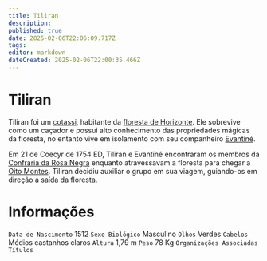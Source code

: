 ```yaml
---
title: Tiliran
description: 
published: true
date: 2025-02-06T22:06:09.717Z
tags: 
editor: markdown
dateCreated: 2025-02-06T22:00:35.466Z
---
```


# Tiliran
Tiliran foi um [cotassi](/fauna-e-flora/especies-inteligentes/elfo-da-floresta), habitante da [floresta de Horizonte](/lugares/plano-material/drafeon/sul-de-drafeon/floresta-de-horizonte). Ele sobrevive como um caçador e possui alto conhecimento das propriedades mágicas da floresta, no entanto vive em isolamento com seu companheiro [Evantiné](/individuos/evantine).

Em 21 de Coecyr de 1754 ED, Tiliran e Evantiné encontraram os membros da [Confraria da Rosa Negra](/faccoes/faccoes-independentes/confraria-da-rosa-negra) enquanto atravessavam a floresta para chegar a [Oito Montes](/lugares/plano-material/drafeon/sul-de-drafeon/oito-montes-vilarejo). Tiliran decidiu auxiliar o grupo em sua viagem, guiando-os em direção a saída da floresta.

# Informações
`Data de Nascimento` 1512
`Sexo Biológico` Masculino
`Olhos` Verdes
`Cabelos` Médios castanhos claros
`Altura` 1,79 m
`Peso` 78 Kg
`Organizações Associadas` 
`Títulos` 